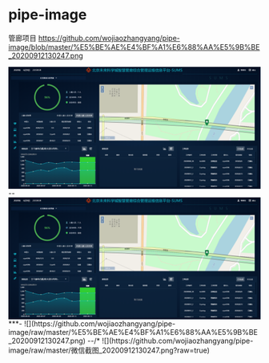 # pipe-image
管廊项目
https://github.com/wojiaozhangyang/pipe-image/blob/master/%E5%BE%AE%E4%BF%A1%E6%88%AA%E5%9B%BE_20200912130247.png


<img src="https://github.com/wojiaozhangyang/pipe-image/raw/master/%E5%BE%AE%E4%BF%A1%E6%88%AA%E5%9B%BE_20200912130247.png?raw=true"  align=center />
--

<img src="https://github.com/wojiaozhangyang/pipe-image/raw/master/微信截图_20200912130247.png?raw=true" align=center />
***-
![](https://github.com/wojiaozhangyang/pipe-image/raw/master/%E5%BE%AE%E4%BF%A1%E6%88%AA%E5%9B%BE_20200912130247.png)
--/*
![](https://github.com/wojiaozhangyang/pipe-image/raw/master/微信截图_20200912130247.png?raw=true)

